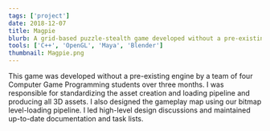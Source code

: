 ```yaml
---
tags: ['project']
date: 2018-12-07
title: Magpie
blurb: A grid-based puzzle-stealth game developed without a pre-existing engine.
tools: ['C++', 'OpenGL', 'Maya', 'Blender']
thumbnail: Magpie.png
---
```

This game was developed without a pre-existing engine by a team of four Computer Game Programming students over three months. I was responsible for standardizing the asset creation and loading pipeline and producing all 3D assets. I also designed the gameplay map using our bitmap level-loading pipeline. I led high-level design discussions and maintained up-to-date documentation and task lists.
